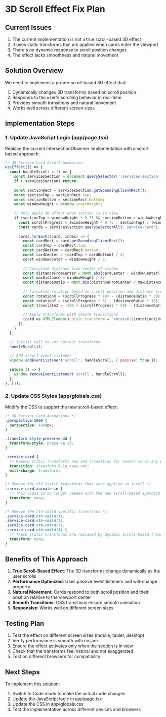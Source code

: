 # 3D Scroll Effect Fix Plan

## Current Issues

1. The current implementation is not a true scroll-based 3D effect
2. It uses static transforms that are applied when cards enter the viewport
3. There's no dynamic response to scroll position changes
4. The effect lacks smoothness and natural movement

## Solution Overview

We need to implement a proper scroll-based 3D effect that:
1. Dynamically changes 3D transforms based on scroll position
2. Responds to the user's scrolling behavior in real-time
3. Provides smooth transitions and natural movement
4. Works well across different screen sizes

## Implementation Steps

### 1. Update JavaScript Logic (app/page.tsx)

Replace the current IntersectionObserver implementation with a scroll-based approach:

```javascript
// 3D Service Card Scroll Animation
useEffect(() => {
  const handleScroll = () => {
    const servicesSection = document.querySelector('.services-section');
    if (!servicesSection) return;
    
    const sectionRect = servicesSection.getBoundingClientRect();
    const sectionTop = sectionRect.top;
    const sectionBottom = sectionRect.bottom;
    const windowHeight = window.innerHeight;
    
    // Only apply 3D effect when section is in view
    if (sectionTop < windowHeight * 0.75 && sectionBottom > windowHeight * 0.25) {
      const scrollProgress = (windowHeight * 0.75 - sectionTop) / (windowHeight * 0.5);
      const cards = servicesSection.querySelectorAll('.service-card');
      
      cards.forEach((card, index) => {
        const cardRect = card.getBoundingClientRect();
        const cardTop = cardRect.top;
        const cardBottom = cardRect.bottom;
        const cardCenter = (cardTop + cardBottom) / 2;
        const windowCenter = windowHeight / 2;
        
        // Calculate distance from center of window
        const distanceFromCenter = Math.abs(cardCenter - windowCenter);
        const maxDistance = windowHeight / 2;
        const distanceRatio = Math.min(distanceFromCenter / maxDistance, 1);
        
        // Calculate rotation based on scroll position and distance from center
        const rotationX = (scrollProgress * 10) - (distanceRatio * 30);
        const rotationY = (scrollProgress * 5) - (distanceRatio * 15);
        const translateZ = -100 + (scrollProgress * 50) - (distanceRatio * 50);
        
        // Apply transforms with smooth transitions
        (card as HTMLElement).style.transform = `rotateX(${rotationX}deg) rotateY(${rotationY}deg) translateZ(${translateZ}px)`;
      });
    }
  };

  // Initial call to set correct transforms
  handleScroll();
  
  // Add scroll event listener
  window.addEventListener('scroll', handleScroll, { passive: true });
  
  return () => {
    window.removeEventListener('scroll', handleScroll);
  };
}, []);
```

### 2. Update CSS Styles (app/globals.css)

Modify the CSS to support the new scroll-based effect:

```css
/* 3D Service Card Animations */
.perspective-1000 {
  perspective: 1000px;
}

.transform-style-preserve-3d {
  transform-style: preserve-3d;
}

.service-card {
  /* Remove static transforms and add transition for smooth scrolling effect */
  transition: transform 0.1s ease-out;
  will-change: transform;
}

/* Remove the old static transforms that were applied on scroll */
.service-card.animate-in {
  /* This class is no longer needed with the new scroll-based approach */
  transform: none;
}

/* Remove the nth-child specific transforms */
.service-card:nth-child(1),
.service-card:nth-child(2),
.service-card:nth-child(3),
.service-card:nth-child(4) {
  /* These static transforms are replaced by dynamic scroll-based transforms */
  transform: none;
}
```

## Benefits of This Approach

1. **True Scroll-Based Effect**: The 3D transforms change dynamically as the user scrolls
2. **Performance Optimized**: Uses passive event listeners and will-change property
3. **Natural Movement**: Cards respond to both scroll position and their position relative to the viewport center
4. **Smooth Transitions**: CSS transitions ensure smooth animation
5. **Responsive**: Works well on different screen sizes

## Testing Plan

1. Test the effect on different screen sizes (mobile, tablet, desktop)
2. Verify performance is smooth with no jank
3. Ensure the effect activates only when the section is in view
4. Check that the transforms feel natural and not exaggerated
5. Test on different browsers for compatibility

## Next Steps

To implement this solution:
1. Switch to Code mode to make the actual code changes
2. Update the JavaScript logic in app/page.tsx
3. Update the CSS in app/globals.css
4. Test the implementation across different devices and browsers
